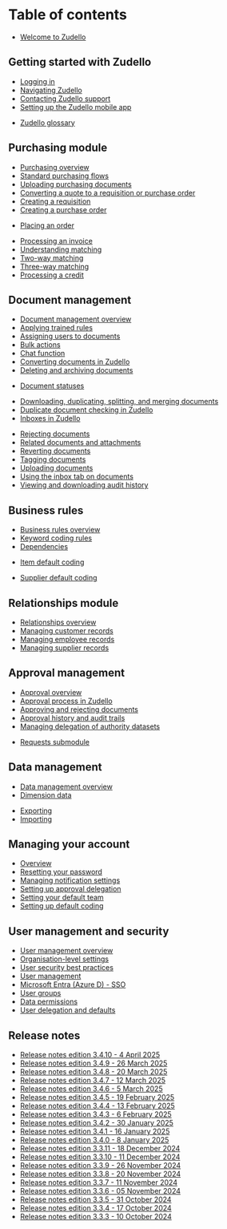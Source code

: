 # Table of contents

- [Welcome to Zudello](homepage.md)

## Getting started with Zudello
* [Logging in](getting-started-with-zudello/logging-in-to-zudello.md)
* [Navigating Zudello](getting-started-with-zudello/navigating-zudello.md)
* [Contacting Zudello support](getting-started-with-zudello/contacting-zudello-support.md)
* [Setting up the Zudello mobile app](getting-started-with-zudello/setting-up-the-zudello-mobile-app.md)
- [Zudello glossary](getting-started-with-zudello/zudello-glossary.md)

## Purchasing module
* [Purchasing overview](purchasing-module/purchasing-overview.md)
* [Standard purchasing flows](purchasing-module/standard-purchasing-flows.md)
* [Uploading purchasing documents](purchasing-module/uploading-purchasing-documents.md)
* [Converting a quote to a requisition or purchase order](purchasing-module/converting-a-quote-to-a-requisition-or-purchase-order.md)
* [Creating a requisition](purchasing-module/creating-and-coding-a-requisition.md)
* [Creating a purchase order](purchasing-module/creating-and-coding-a-purchase-order.md)
- [Placing an order](purchasing-module/place-order.md)
<!-- * Closing a purchase order -->
* [Processing an invoice](purchasing-module/processing-an-invoice.md)
* [Understanding matching](purchasing-module/understanding-two-way-and-three-way-matching.md)
* [Two-way matching](purchasing-module/two-way-matching.md)
* [Three-way matching](purchasing-module/three-way-matching.md)
* [Processing a credit](purchasing-module/processing-a-credit.md)
<!-- * Supplier statement reconciliation -->

<!-- ## Expenses and travel

- [Expenses overview](expenses/expenses-overview.md)
- [Uploading expenses](expenses/uploading-expenses.md)
- [Coding and validating expenses](expenses/coding-and-validating-expenses.md)
- [Mileage expenses](expenses/mileage-expenses.md)
- [Submitting a claim](expenses/submitting-a-claim.md)
- [Approving claims](expenses/approving-claims.md) -->

## Document management 
* [Document management overview](document-management/document-management-overview.md)
* [Applying trained rules](document-management/applying-trained-rules.md)
* [Assigning users to documents](document-management/assigning-users-to-documents.md)
* [Bulk actions](document-management/bulk-actions.md)
* [Chat function](document-management/chat-function.md)
* [Converting documents in Zudello](document-management/converting-documents-in-zudello.md)
* [Deleting and archiving documents](document-management/deleting-and-archiving-documents.md)
<!-- * Document errors --> 
- [Document statuses](document-management/document-statuses.md)
* [Downloading, duplicating, splitting, and merging documents](document-management/downloading-duplicating-splitting-and-merging-documents.md)
* [Duplicate document checking in Zudello](document-management/duplicate-document-checking-in-zudello.md)
* [Inboxes in Zudello](document-management/inboxes-in-zudello.md)
<!-- * [Moving documents between teams](document-management/moving-documents-between-teams.md)  -->
* [Rejecting documents](document-management/rejecting-documents.md)
* [Related documents and attachments](document-management/related-documents-and-attachments.md)
* [Reverting documents](document-management/reverting-documents.md)
* [Tagging documents](document-management/tagging-documents.md)
* [Uploading documents](document-management/uploading-documents.md)
* [Using the inbox tab on documents](document-management/using-the-inbox-tab-on-documents.md)
* [Viewing and downloading audit history](document-management/viewing-and-downloading-audit-history.md)

## Business rules
* [Business rules overview](business-rules/business-rules-overview.md)
* [Keyword coding rules](business-rules/keyword-coding-rules.md)
* [Dependencies](business-rules/data-dependencies.md)
<!-- * Item alternatives --> 
* [Item default coding](business-rules/item-default-coding.md)
<!-- * Supplier alternatives --> 
* [Supplier default coding](business-rules/supplier-default-coding.md)

## Relationships module
* [Relationships overview](relationships-module/relationships-overview.md)
* [Managing customer records](relationships-module/managing-customer-records.md)
* [Managing employee records](relationships-module/managing-employee-records.md)
* [Managing supplier records](relationships-module/managing-supplier-records.md)

## Approval management
* [Approval overview](approval-management/approval-overview.md)
* [Approval process in Zudello](approval-management/approval-process.md)
* [Approving and rejecting documents](approval-management/approving-and-rejecting-documents.md)
* [Approval history and audit trails](approval-management/approval-history-and-audit-trails.md)
* [Managing delegation of authority datasets](approval-management/managing-delegation-of-authority-datasets.md)
<!-- * Managing approval limits -->
* [Requests submodule](approval-management/requests-submodule.md)

## Data management
* [Data management overview](data-management/data-management-overview.md)
* [Dimension data](data-management/dimension-data.md)
- [Exporting](data-management/exporting-records.md)
- [Importing](data-management/importing-records.md)

## Managing your account
* [Overview](managing-your-account/managing-your-account.md)
* [Resetting your password](managing-your-account/resetting-your-password.md)
* [Managing notification settings](managing-your-account/managing-notification-settings.md)
* [Setting up approval delegation](managing-your-account/setting-up-approval-delegation.md)
* [Setting your default team](managing-your-account/setting-your-default-team.md)
* [Setting up default coding](managing-your-account/setting-up-default-coding.md)

## User management and security
* [User management overview](user-management-and-security/user-management-overview.md)
* [Organisation-level settings](user-management-and-security/organisation-level-settings.md)
* [User security best practices](user-management-and-security/user-security-best-practices.md)
* [User management](user-management-and-security/user-management.md)
* [Microsoft Entra (Azure D) - SSO](user-management-and-security/microsoft-entra-azure-ad-sso.md)
* [User groups](user-management-and-security/user-groups.md)
* [Data permissions](user-management-and-security/data-permissions.md)
* [User delegation and defaults](user-management-and-security/user-delegation-and-defaults.md)
<!-- * SSO and user provisioning -->

## Release notes
- [Release notes edition 3.4.10 - 4 April 2025](release-notes/release-notes-3.4.10.md)
- [Release notes edition 3.4.9 - 26 March 2025](release-notes/release-notes-3.4.9.md)
- [Release notes edition 3.4.8 - 20 March 2025](release-notes/release-notes-3.4.8.md)
- [Release notes edition 3.4.7 - 12 March 2025](release-notes/release-notes-3.4.7.md)
- [Release notes edition 3.4.6 - 5 March 2025](release-notes/release-notes-3.4.6.md)
- [Release notes edition 3.4.5 - 19 February 2025](release-notes/release-notes-3.4.5.md)
- [Release notes edition 3.4.4 - 13 February 2025](release-notes/release-notes-3.4.4.md)
- [Release notes edition 3.4.3 - 6 February 2025](release-notes/release-notes-3.4.3.md)
- [Release notes edition 3.4.2 - 30 January 2025](release-notes/release-notes-3.4.2.md)
- [Release notes edition 3.4.1 - 16 January 2025](release-notes/release-notes-3.4.1.md)
- [Release notes edition 3.4.0 - 8 January 2025](release-notes/release-notes-3.4.0.md)
- [Release notes edition 3.3.11 - 18 December 2024](release-notes/release-notes-3.3.11.md)
- [Release notes edition 3.3.10 - 11 December 2024](release-notes/release-notes-3.3.10.md)
- [Release notes edition 3.3.9 - 26 November 2024](release-notes/release-notes-3.3.9.md)
- [Release notes edition 3.3.8 - 20 November 2024](release-notes/release-notes-3.3.8.md)
- [Release notes edition 3.3.7 - 11 November 2024](release-notes/release-notes-3.3.7.md)
- [Release notes edition 3.3.6 - 05 November 2024](release-notes/release-notes-3.3.6.md)
- [Release notes edition 3.3.5 - 31 October 2024](release-notes/release-notes-3.3.5.md)
- [Release notes edition 3.3.4 - 17 October 2024](release-notes/release-notes-3.3.4.md)
- [Release notes edition 3.3.3 - 10 October 2024](release-notes/release-notes-3.3.3.md)